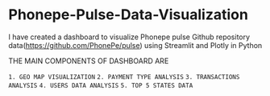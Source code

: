 # Phonepe-Pulse-Data-Visualization

I have created a dashboard to visualize Phonepe pulse Github repository data(https://github.com/PhonePe/pulse) using Streamlit and Plotly in Python

THE MAIN COMPONENTS OF DASHBOARD ARE

`1. GEO MAP VISUALIZATION`
`2. PAYMENT TYPE ANALYSIS`
`3. TRANSACTIONS ANALYSIS`
`4. USERS DATA ANALYSIS`
`5. TOP 5 STATES DATA`

